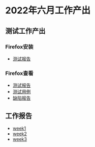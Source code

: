 # 2022年六月工作产出
## 测试工作产出
### Firefox安装
- [测试报告](https://github.com/brsf11/Tarsier-Internship/blob/main/Testing/Report/Firefox%E5%AE%89%E8%A3%85%E6%B5%8B%E8%AF%95.md)
### Firefox查看
- [测试报告](https://github.com/brsf11/Tarsier-Internship/blob/main/Testing/Report/Firefox%E6%9F%A5%E7%9C%8B%E6%B5%8B%E8%AF%95.md)
- [测试用例]()
- [缺陷报告]()
## 工作报告
- [week1](https://github.com/brsf11/Tarsier-Internship/blob/main/Report/Markdown/week1.md)
- [week2](https://github.com/brsf11/Tarsier-Internship/blob/main/Report/Markdown/week2.md)
- [week3](https://github.com/brsf11/Tarsier-Internship/blob/main/Report/Markdown/week3.md)